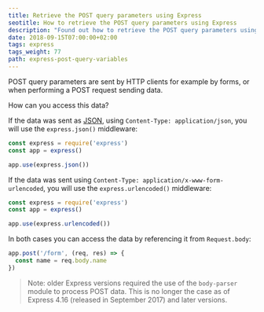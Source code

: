 ```yaml
---
title: Retrieve the POST query parameters using Express
seotitle: How to retrieve the POST query parameters using Express
description: "Found out how to retrieve the POST query parameters using Express"
date: 2018-09-15T07:00:00+02:00
tags: express
tags_weight: 77
path: express-post-query-variables
---
```


POST query parameters are sent by HTTP clients for example by forms, or when performing a POST request sending data.

How can you access this data?

If the data was sent as [JSON](/json/), using `Content-Type: application/json`, you will use the `express.json()` middleware:

```js
const express = require('express')
const app = express()

app.use(express.json())
```

If the data was sent using `Content-Type: application/x-www-form-urlencoded`, you will use the `express.urlencoded()` middleware:

```js
const express = require('express')
const app = express()

app.use(express.urlencoded())
```

In both cases you can access the data by referencing it from `Request.body`:

```js
app.post('/form', (req, res) => {
  const name = req.body.name
})
```

> Note: older Express versions required the use of the `body-parser` module to process POST data. This is no longer the case as of Express 4.16 (released in September 2017) and later versions.